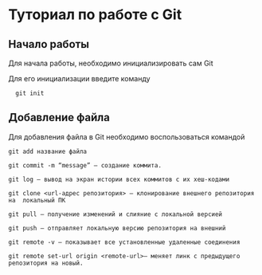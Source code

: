 # Туториал по работе с Git

## Начало работы

Для начала работы, необходимо инициализировать сам Git

Для его инициализации введите команду 

```
  git init
```

## Добавление файла

Для добавления файла в Git необходимо воспользоваться командой 

```
git add название файла
```

```
git commit -m “message” – создание коммита.
```

```
git log – вывод на экран истории всех коммитов с их хеш-кодами
```

```
git clone <url-адрес репозитория> – клонирование внешнего репозитория на  локальный ПК
```

```
git pull – получение изменений и слияние с локальной версией
```

```
git push – отправляет локальную версию репозитория на внешний
```

```
git remote -v – показывает все установленные удаленные соединения
```

```
git remote set-url origin <remote-url>– меняет линк с предыдущего репозитория на новый.
```
